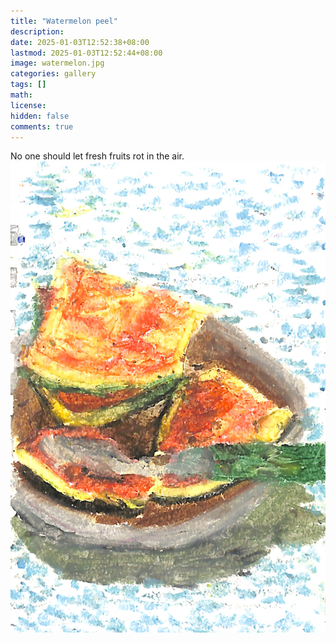 ```yaml
---
title: "Watermelon peel"
description: 
date: 2025-01-03T12:52:38+08:00
lastmod: 2025-01-03T12:52:44+08:00
image: watermelon.jpg
categories: gallery
tags: []
math: 
license: 
hidden: false
comments: true
---
```


No one should let fresh fruits rot in the air.
![watermelon-peel](watermelon.jpg)

